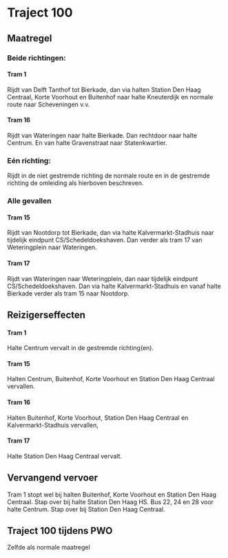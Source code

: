 # Traject 100
## Maatregel
### Beide richtingen:

#### Tram 1
Rijdt van Delft Tanthof tot Bierkade, dan via halten Station Den Haag Centraal, Korte Voorhout en Buitenhof naar halte Kneuterdijk en normale route naar Scheveningen v.v.

#### Tram 16
Rijdt van Wateringen naar halte Bierkade. Dan rechtdoor naar halte Centrum. En van halte Gravenstraat naar Statenkwartier.

### Eén richting:
Rijdt in de niet gestremde richting de normale route en in de gestremde richting  de omleiding als hierboven beschreven.

### Alle gevallen

#### Tram 15
Rijdt van Nootdorp tot Bierkade, dan via halte Kalvermarkt-Stadhuis naar tijdelijk eindpunt CS/Schedeldoekshaven. Dan verder als tram 17 van Weteringplein naar Wateringen.

#### Tram 17
Rijdt van Wateringen naar Weteringplein, dan naar tijdelijk eindpunt CS/Schedeldoekshaven. Dan via halte Kalvermarkt-Stadhuis en vanaf halte Bierkade verder als tram 15 naar Nootdorp.

## Reizigerseffecten

#### Tram 1 
Halte Centrum vervalt in de gestremde richting(en).

#### Tram 15 
Halten Centrum, Buitenhof, Korte Voorhout en Station Den Haag Centraal vervallen.

#### Tram 16
Halten Buitenhof, Korte Voorhout, Station Den Haag Centraal en Kalvermarkt-Stadhuis vervallen,

#### Tram 17 
Halte Station Den Haag Centraal vervalt.

## Vervangend vervoer
Tram 1 stopt wel bij halten Buitenhof, Korte Voorhout en Station Den Haag Centraal. Stap over bij halte Station Den Haag HS.
Bus 22, 24 en 28 voor halte Centrum. Stap over bij Station Den Haag Centraal.

## Traject 100 tijdens PWO
Zelfde als normale maatregel
